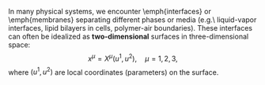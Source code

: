In many physical systems, we encounter \emph{interfaces} or \emph{membranes} separating different phases or media (e.g.\ liquid-vapor interfaces, lipid bilayers in cells, polymer-air boundaries). These interfaces can often be idealized as **two-dimensional** surfaces in three-dimensional space:
$$
  x^\mu = X^\mu(u^1, u^2),
  \quad \mu = 1,2,3,
$$
where $(u^1,u^2)$ are local coordinates (parameters) on the surface.
